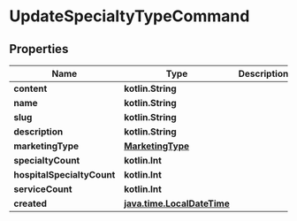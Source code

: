 
# UpdateSpecialtyTypeCommand

## Properties
Name | Type | Description | Notes
------------ | ------------- | ------------- | -------------
**content** | **kotlin.String** |  |  [optional]
**name** | **kotlin.String** |  |  [optional]
**slug** | **kotlin.String** |  |  [optional]
**description** | **kotlin.String** |  |  [optional]
**marketingType** | [**MarketingType**](MarketingType.md) |  |  [optional]
**specialtyCount** | **kotlin.Int** |  |  [optional]
**hospitalSpecialtyCount** | **kotlin.Int** |  |  [optional]
**serviceCount** | **kotlin.Int** |  |  [optional]
**created** | [**java.time.LocalDateTime**](java.time.OffsetDateTime.md) |  |  [optional]




